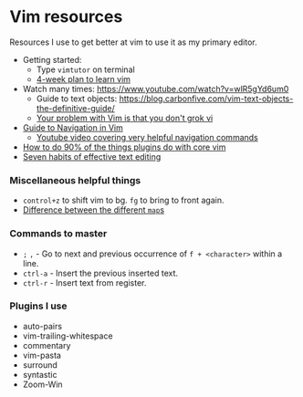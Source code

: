 # Vim resources

Resources I use to get better at vim to use it as my primary editor.
+ Getting started:
    + Type ```vimtutor``` on terminal
    + [4-week plan to learn vim](https://medium.com/actualize-network/how-to-learn-vim-a-four-week-plan-cd8b376a9b85)
+ Watch many times: <https://www.youtube.com/watch?v=wlR5gYd6um0>
    + Guide to text objects: <https://blog.carbonfive.com/vim-text-objects-the-definitive-guide/>
    + [Your problem with Vim is that you don't grok vi](https://stackoverflow.com/questions/1218390/what-is-your-most-productive-shortcut-with-vim/1220118#1220118)
+ [Guide to Navigation in Vim](https://blog.bespinian.io/posts/efficient-navigation-in-vim/)
    + [Youtube video covering very helpful navigation commands](https://www.youtube.com/watch?v=Qem8cpbJeYc)
+ [How to do 90% of the things plugins do with core vim](https://www.youtube.com/watch?v=XA2WjJbmmoM)
+ [Seven habits of effective text editing](https://www.moolenaar.net/habits.html)


### Miscellaneous helpful things
+ ```control+z``` to shift vim to bg. ```fg``` to bring to front again.
+ [Difference between the different ```map```s](https://stackoverflow.com/questions/3776117/what-is-the-difference-between-the-remap-noremap-nnoremap-and-vnoremap-mapping)

### Commands to master
+ ```;``` ``,`` - Go to next and previous occurrence of ```f + <character>``` within a line.
+ ```ctrl-a``` - Insert the previous inserted text.
+ ```ctrl-r``` - Insert text from register.

### Plugins I use
+ auto-pairs
+ vim-trailing-whitespace
+ commentary
+ vim-pasta
+ surround
+ syntastic
+ Zoom-Win

